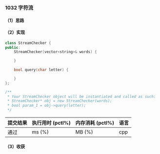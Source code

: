 ### 1032 字符流

#### （1）思路

#### （2）实现

```cpp
class StreamChecker {
public:
    StreamChecker(vector<string>& words) {

    }
    
    bool query(char letter) {

    }
};

/**
 * Your StreamChecker object will be instantiated and called as such:
 * StreamChecker* obj = new StreamChecker(words);
 * bool param_1 = obj->query(letter);
 */
```

| 提交结果 | 执行用时 (pctl%) | 内存消耗 (pctl%) | 语言 |
|:---------|:-----------------|:-----------------|:-----|
| 通过     |  ms (%)   |  MB (%)  | cpp  |

#### （3）收获
